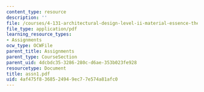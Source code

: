 ```yaml
---
content_type: resource
description: ''
file: /courses/4-131-architectural-design-level-ii-material-essence-the-glass-house-fall-2003/4af475f8368524949ec77e574a81afc0_assn1.pdf
file_type: application/pdf
learning_resource_types:
- Assignments
ocw_type: OCWFile
parent_title: Assignments
parent_type: CourseSection
parent_uid: 4dcbdc35-3286-280c-d6ae-353b023fe928
resourcetype: Document
title: assn1.pdf
uid: 4af475f8-3685-2494-9ec7-7e574a81afc0
---
```

